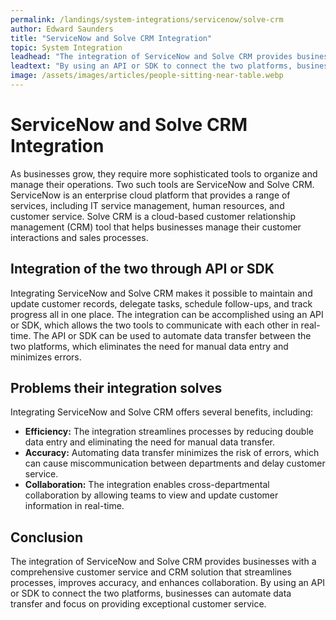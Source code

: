 ```yaml
---
permalink: /landings/system-integrations/servicenow/solve-crm
author: Edward Saunders
title: "ServiceNow and Solve CRM Integration"
topic: System Integration
leadhead: "The integration of ServiceNow and Solve CRM provides businesses with a comprehensive customer service and CRM solution that streamlines processes, improves accuracy, and enhances collaboration"
leadtext: "By using an API or SDK to connect the two platforms, businesses can automate data transfer and focus on providing exceptional customer service."
image: /assets/images/articles/people-sitting-near-table.webp
---
```

<div class="arttext">    <h1>ServiceNow and Solve CRM Integration</h1>
    <p>As businesses grow, they require more sophisticated tools to organize and manage their operations. Two such tools are ServiceNow and Solve CRM. ServiceNow is an enterprise cloud platform that provides a range of services, including IT service management, human resources, and customer service. Solve CRM is a cloud-based customer relationship management (CRM) tool that helps businesses manage their customer interactions and sales processes. </p>
    <h2>Integration of the two through API or SDK</h2>
    <p>Integrating ServiceNow and Solve CRM makes it possible to maintain and update customer records, delegate tasks, schedule follow-ups, and track progress all in one place. The integration can be accomplished using an API or SDK, which allows the two tools to communicate with each other in real-time. The API or SDK can be used to automate data transfer between the two platforms, which eliminates the need for manual data entry and minimizes errors.</p>
    <h2>Problems their integration solves</h2>
    <p>Integrating ServiceNow and Solve CRM offers several benefits, including:</p>
    <ul>
      <li><strong>Efficiency:</strong> The integration streamlines processes by reducing double data entry and eliminating the need for manual data transfer.</li>
      <li><strong>Accuracy:</strong> Automating data transfer minimizes the risk of errors, which can cause miscommunication between departments and delay customer service.</li>
      <li><strong>Collaboration:</strong> The integration enables cross-departmental collaboration by allowing teams to view and update customer information in real-time.</li>
    </ul>
    <h2>Conclusion</h2>
    <p>The integration of ServiceNow and Solve CRM provides businesses with a comprehensive customer service and CRM solution that streamlines processes, improves accuracy, and enhances collaboration. By using an API or SDK to connect the two platforms, businesses can automate data transfer and focus on providing exceptional customer service.</p>
</div>